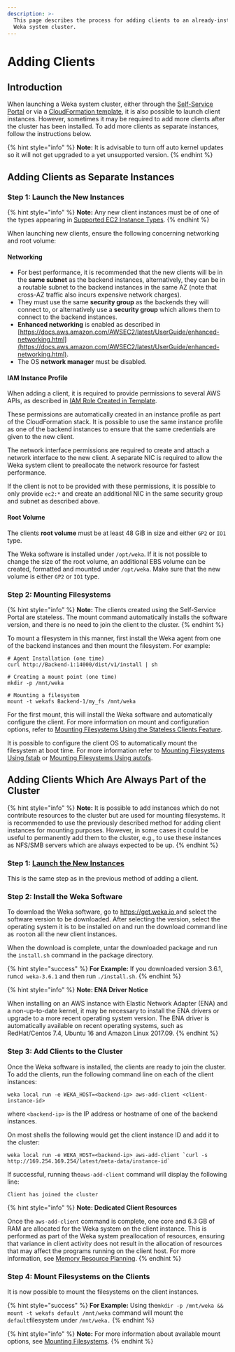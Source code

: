 ```yaml
---
description: >-
  This page describes the process for adding clients to an already-installed
  Weka system cluster.
---
```


# Adding Clients

## Introduction

When launching a Weka system cluster, either through the [Self-Service Portal](self-service-portal.md) or via a [CloudFormation template](cloudformation.md), it is also possible to launch client instances. However, sometimes it may be required to add more clients after the cluster has been installed. To add more clients as separate instances, follow the instructions below.

{% hint style="info" %}
**Note:** It is advisable to turn off auto kernel updates so it will not get upgraded to a yet unsupported version.
{% endhint %}

## Adding Clients as Separate Instances

### Step 1: Launch the New Instances <a href="#step-1-launch-new-instances" id="step-1-launch-new-instances"></a>

{% hint style="info" %}
**Note:** Any new client instances must be of one of the types appearing in [Supported EC2 Instance Types](supported-ec2-instance-types.md).
{% endhint %}

When launching new clients, ensure the following concerning networking and root volume:

#### **Networking**

* For best performance, it is recommended that the new clients will be in the **same subnet** as the backend instances, alternatively, they can be in a routable subnet to the backend instances in the same AZ (note that cross-AZ traffic also incurs expensive network charges).&#x20;
* They must use the same **security group** as the backends they will connect to, or alternatively use a **security group** which allows them to connect to the backend instances.
* **Enhanced networking** is enabled as described in [https://docs.aws.amazon.com/AWSEC2/latest/UserGuide/enhanced-networking.html](https://docs.aws.amazon.com/AWSEC2/latest/UserGuide/enhanced-networking.html).
* The OS **network manager** must be disabled.

#### IAM Instance Profile

When adding a client, it is required to provide permissions to several AWS APIs, as described in [IAM Role Created in Template](cloudformation.md#iam-role-created-in-the-template).

These permissions are automatically created in an instance profile as part of the CloudFormation stack. It is possible to use the same instance profile as one of the backend instances to ensure that the same credentials are given to the new client.

The network interface permissions are required to create and attach a network interface to the new client. A separate NIC is required to allow the Weka system client to preallocate the network resource for fastest performance.

If the client is not to be provided with these permissions, it is possible to only provide `ec2:*` and create an additional NIC in the same security group and subnet as described above.

#### Root Volume

The clients **root volume** must be at least 48 GiB in size and either `GP2` or `IO1` type.

The Weka software is installed under `/opt/weka`. If it is not possible to change the size of the root volume, an additional EBS volume can be created, formatted and mounted under `/opt/weka`. Make sure that the new volume is either `GP2` or `IO1` type.

### Step 2: Mounting Filesystems

{% hint style="info" %}
**Note:** The clients created using the Self-Service Portal are stateless. The mount command automatically installs the software version, and there is no need to join the client to the cluster.
{% endhint %}

To mount a filesystem in this manner, first install the Weka agent from one of the backend instances and then mount the filesystem. For example:

```
# Agent Installation (one time)
curl http://Backend-1:14000/dist/v1/install | sh

# Creating a mount point (one time)
mkdir -p /mnt/weka

# Mounting a filesystem
mount -t wekafs Backend-1/my_fs /mnt/weka
```

For the first mount, this will install the Weka software and automatically configure the client. For more information on mount and configuration options, refer to [Mounting Filesystems Using the Stateless Clients Feature](../../fs/mounting-filesystems.md#mounting-filesystems-using-stateless-clients).

It is possible to configure the client OS to automatically mount the filesystem at boot time. For more information refer to [Mounting Filesystems Using fstab](../../fs/mounting-filesystems.md#mounting-filesystems-using-fstab) or [Mounting Filesystems Using autofs](../../fs/mounting-filesystems.md#mounting-filesystems-using-autofs).

## Adding Clients Which Are Always Part of the Cluster

{% hint style="info" %}
**Note:** It is possible to add instances which do not contribute resources to the cluster but are used for mounting filesystems. It is recommended to use the previously described method for adding client instances for mounting purposes. However, in some cases it could be useful to permanently add them to the cluster, e.g., to use these instances as NFS/SMB servers which are always expected to be up.
{% endhint %}

### Step 1: [Launch the New Instances](adding-clients.md#step-1-launch-new-instances)

This is the same step as in the previous method of adding a client.

### Step 2: Install the Weka Software <a href="#step-2-install-wekaio-software" id="step-2-install-wekaio-software"></a>

To download the Weka software, go to [https://get.weka.io ](https://get.weka.io) and select the software version to be downloaded. After selecting the version, select the operating system it is to be installed on and run the download command line as `root`on all the new client instances.

When the download is complete, untar the downloaded package and run the `install.sh` command in the package directory.

{% hint style="success" %}
**For Example:** If you downloaded version 3.6.1, run`cd weka-3.6.1` and then run `./install.sh`.
{% endhint %}

{% hint style="info" %}
**Note: ENA Driver Notice**

When installing on an AWS instance with Elastic Network Adapter (ENA) and a non-up-to-date kernel, it may be necessary to install the ENA drivers or upgrade to a more recent operating system version. The ENA driver is automatically available on recent operating systems, such as RedHat/Centos 7.4, Ubuntu 16 and Amazon Linux 2017.09.
{% endhint %}

### Step 3: Add Clients to the Cluster <a href="#step-3-add-clients-to-cluster" id="step-3-add-clients-to-cluster"></a>

Once the Weka software is installed, the clients are ready to join the cluster. To add the clients, run the following command line on each of the client instances:

```
weka local run -e WEKA_HOST=<backend-ip> aws-add-client <client-instance-id>
```

where `<backend-ip>` is the IP address or hostname of one of the backend instances.

On most shells the following would get the client instance ID and add it to the cluster:

```
weka local run -e WEKA_HOST=<backend-ip> aws-add-client `curl -s http://169.254.169.254/latest/meta-data/instance-id`
```

If successful, running the`aws-add-client` command will display the following line:

```
Client has joined the cluster
```

{% hint style="info" %}
**Note: Dedicated Client Resources**

Once the `aws-add-client` command is complete, one core and 6.3 GB of RAM are allocated for the Weka system on the client instance. This is performed as part of the Weka system preallocation of resources, ensuring that variance in client activity does not result in the allocation of resources that may affect the programs running on the client host. For more information, see [Memory Resource Planning](../bare-metal/planning-a-weka-system-installation.md#memory-resource-planning).
{% endhint %}

### Step 4: Mount Filesystems on the Clients <a href="#step-4-mount-filesystem-on-clients" id="step-4-mount-filesystem-on-clients"></a>

It is now possible to mount the filesystems on the client instances.

{% hint style="success" %}
**For Example:** Using the`mkdir -p /mnt/weka && mount -t wekafs default /mnt/weka` command will mount the `default`filesystem under `/mnt/weka.`
{% endhint %}

{% hint style="info" %}
**Note:** For more information about available mount options, see [Mounting Filesystems](../../fs/mounting-filesystems.md).
{% endhint %}
